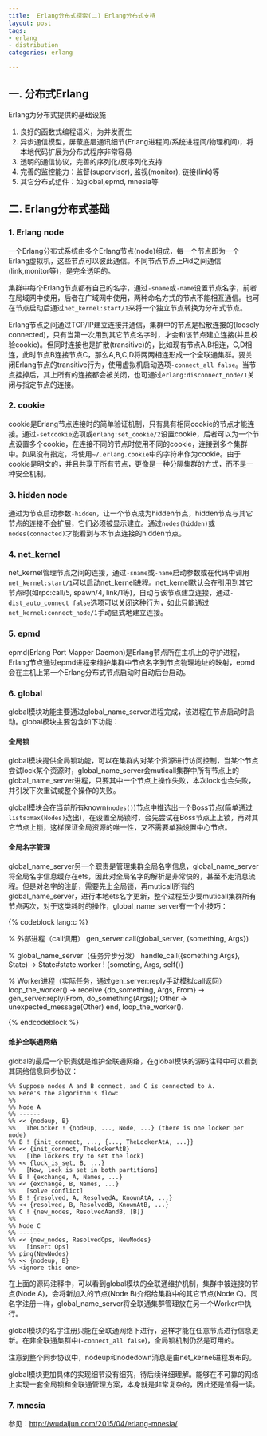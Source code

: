 ```yaml
---
title:  Erlang分布式探索(二) Erlang分布式支持
layout: post
tags:
- erlang
- distribution
categories: erlang

---
```

## 一. 分布式Erlang

Erlang为分布式提供的基础设施

1. 良好的函数式编程语义，为并发而生
2. 异步通信模型，屏蔽底层通讯细节(Erlang进程间/系统进程间/物理机间)，将本地代码扩展为分布式程序非常容易
3. 透明的通信协议，完善的序列化/反序列化支持
4. 完善的监控能力：监督(supervisor), 监视(monitor), 链接(link)等
5. 其它分布式组件：如global,epmd, mnesia等

<!--more-->

## 二. Erlang分布式基础

### 1. Erlang node

一个Erlang分布式系统由多个Erlang节点(node)组成，每一个节点即为一个Erlang虚拟机，这些节点可以彼此通信。不同节点节点上Pid之间通信(link,monitor等)，是完全透明的。

集群中每个Erlang节点都有自己的名字，通过`-sname`或`-name`设置节点名字，前者在局域网中使用，后者在广域网中使用，两种命名方式的节点不能相互通信。也可在节点启动后通过`net_kernel:start/1`来将一个独立节点转换为分布式节点。

Erlang节点之间通过TCP/IP建立连接并通信，集群中的节点是松散连接的(loosely connected)，只有当第一次用到其它节点名字时，才会和该节点建立连接(并且校验cookie)。但同时连接也是扩散(transitive)的，比如现有节点A,B相连，C,D相连，此时节点B连接节点C，那么A,B,C,D将两两相连形成一个全联通集群。要关闭Erlang节点的transitive行为，使用虚拟机启动选项`-connect_all false`。当节点挂掉后，其上所有的连接都会被关闭，也可通过`erlang:disconnect_node/1`关闭与指定节点的连接。

### 2. cookie

cookie是Erlang节点连接时的简单验证机制，只有具有相同cookie的节点才能连接。通过`-setcookie`选项或`erlang:set_cookie/2`设置cookie，后者可以为一个节点设置多个cookie，在连接不同的节点时使用不同的cookie，连接到多个集群中。如果没有指定，将使用`~/.erlang.cookie`中的字符串作为cookie。由于cookie是明文的，并且共享于所有节点，更像是一种分隔集群的方式，而不是一种安全机制。

### 3. hidden node

通过为节点启动参数`-hidden`，让一个节点成为hidden节点，hidden节点与其它节点的连接不会扩展，它们必须被显示建立。通过`nodes(hidden)`或`nodes(connected)`才能看到与本节点连接的hidden节点。

### 4. net_kernel

net_kernel管理节点之间的连接，通过`-sname`或`-name`启动参数或在代码中调用`net_kernel:start/1`可以启动net_kernel进程。net_kernel默认会在引用到其它节点时(如rpc:call/5, spawn/4, link/1等)，自动与该节点建立连接，通过`-dist_auto_connect false`选项可以关闭这种行为，如此只能通过`net_kernel:connect_node/1`手动显式地建立连接。

### 5. epmd

epmd(Erlang Port Mapper Daemon)是Erlang节点所在主机上的守护进程，Erlang节点通过epmd进程来维护集群中节点名字到节点物理地址的映射，epmd会在主机上第一个Erlang分布式节点启动时自动后台启动。

### 6. global

global模块功能主要通过global\_name\_server进程完成，该进程在节点启动时启动。global模块主要包含如下功能：

#### 全局锁

global模块提供全局锁功能，可以在集群内对某个资源进行访问控制，当某个节点尝试lock某个资源时，global\_name\_server会muticall集群中所有节点上的global\_name\_server进程，只要其中一个节点上操作失败，本次lock也会失败，并引发下次重试或整个操作的失败。

global模块会在当前所有known(`nodes()`)节点中推选出一个Boss节点(简单通过`lists:max(Nodes)`选出)，在设置全局锁时，会先尝试在Boss节点上上锁，再对其它节点上锁，这样保证全局资源的唯一性，又不需要单独设置中心节点。

#### 全局名字管理

global\_name\_server另一个职责是管理集群全局名字信息，global\_name\_server将全局名字信息缓存在ets，因此对全局名字的解析是非常快的，甚至不走消息流程。但是对名字的注册，需要先上全局锁，再muticall所有的global\_name\_server，进行本地ets名字更新，整个过程至少要muticall集群所有节点两次，对于这类耗时的操作，global\_name\_server有一个小技巧：

{% codeblock lang:c %} 

% 外部进程（call调用）
gen_server:call(global_server, {something, Args})

% global_name_server（任务异步分发）
handle_call({something Args}, State) ->
	State#state.worker ! {someting, Args, self()}

% Worker进程（实际任务，通过gen_server:reply手动模拟call返回）
loop_the_worker() ->
    receive 
        {do_something, Args, From} ->
            gen_server:reply(From, do_something(Args));
	Other ->
            unexpected_message(Other)
    end,
    loop_the_worker().
   
{% endcodeblock %}

#### 维护全联通网络

global的最后一个职责就是维护全联通网络，在global模块的源码注释中可以看到其网络信息同步协议：

	%% Suppose nodes A and B connect, and C is connected to A.
	%% Here's the algorithm's flow:
	%%
	%% Node A
	%% ------
	%% << {nodeup, B}
	%%   TheLocker ! {nodeup, ..., Node, ...} (there is one locker per node)
	%% B ! {init_connect, ..., {..., TheLockerAtA, ...}}
	%% << {init_connect, TheLockerAtB}
	%%   [The lockers try to set the lock]
	%% << {lock_is_set, B, ...}
	%%   [Now, lock is set in both partitions]
	%% B ! {exchange, A, Names, ...}
	%% << {exchange, B, Names, ...}
	%%   [solve conflict]
	%% B ! {resolved, A, ResolvedA, KnownAtA, ...}
	%% << {resolved, B, ResolvedB, KnownAtB, ...}
	%% C ! {new_nodes, ResolvedAandB, [B]}
	%%
	%% Node C
	%% ------
	%% << {new_nodes, ResolvedOps, NewNodes}
	%%   [insert Ops]
	%% ping(NewNodes)
	%% << {nodeup, B}
	%% <ignore this one>

在上面的源码注释中，可以看到global模块的全联通维护机制，集群中被连接的节点(Node A)，会将新加入的节点(Node B)介绍给集群中的其它节点(Node C)。同名字注册一样，global\_name\_server将全联通集群管理放在另一个Worker中执行。

global模块的名字注册只能在全联通网络下进行，这样才能在任意节点进行信息更新。在非全联通集群中(`-connect_all false`)，全局锁机制仍然是可用的。

注意到整个同步协议中，nodeup和nodedown消息是由net_kernel进程发布的。

global模块更加具体的实现细节没有细究，待后续详细理解。能够在不可靠的网络上实现一套全局锁和全联通管理方案，本身就是非常复杂的，因此还是值得一读。

### 7. mnesia

参见：http://wudaijun.com/2015/04/erlang-mnesia/

